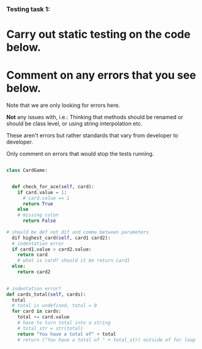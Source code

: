 ### Testing task 1:

# Carry out static testing on the code below.
# Comment on any errors that you see below.

Note that we are only looking for errors here.

**Not** any issues with, i.e.: 
Thinking that methods should be renamed or should be class level, or using string interpolation etc. 

These aren't errors but rather standards that vary from developer to developer. 

Only comment on errors that would stop the tests running.

```python

class CardGame:


  def check_for_ace(self, card):
    if card.value = 1: 
      # card.value == 1
      return True
    else
    # missing colon
      return False
   
# should be def not dif and comma between parameters
  dif highest_card(self, card1 card2):
  # indentation error
  if card1.value > card2.value:
    return card
    # what is card? should it be return card1
  else:
    return card2
  

# indentation error?
def cards_total(self, cards):
  total
  # total is undefined, total = 0
  for card in cards:
    total += card.value
    # have to turn total into a string
    # total_str = str(total)
    return "You have a total of" + total
    # return ("You have a total of " + total_str) outside of for loop
  
```
